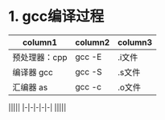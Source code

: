# 1. gcc编译过程
|column1|column2|column3|
|-|-|-|
|预处理器：cpp|gcc -E|.i文件|
|编译器 gcc|gcc -S|.s文件|
|汇编器 as|gcc -c|.o文件|


|||||
|-|-|-|-|-|
|||||

